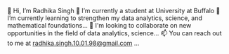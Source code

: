 
👋 Hi, I’m Radhika Singh
👀 I’m currently a student at University at Buffalo
🌱 I’m currently learning to strengthen my data analytics, science, and mathematical foundations...
💞️ I'm looking to collaborate on new opportunities in the field of data analytics, science...
📫 You can reach out to me at radhika.singh.10.01.98@gmail.com ...

<!---
Radhika-singh-10/radhika-singh-10 is a ✨ special ✨ repository because its `README.md` (this file) appears on your GitHub profile.
You can click the Preview link to take a look at your changes.
--->
